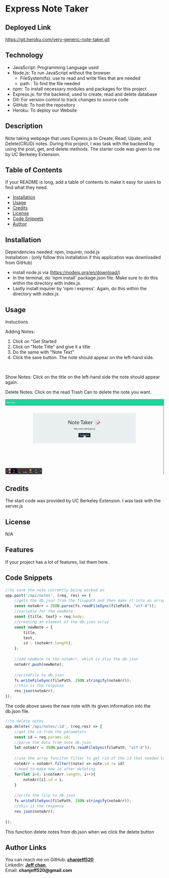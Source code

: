# __Express Note Taker__

## Deployed Link

https://git.heroku.com/very-generic-note-taker.git

## Technology

- JavaScript: Programming Language used
- Node.js: To run JavaScript without the browser
    * FileSystem(fs): use to read and write files that are needed
    * path : To find the file needed
- npm: To install necessary modules and packages for this project
- Express.js: for the backend, used to create, read and delete database
- Git: For version control to track changes to source code
- GitHub: To host the repository
- Heroku: To deploy our Website

## Description

Note taking webpage that uses Express.js to Create, Read, Upate, and Delete(CRUD) notes. During this project, I was task with the backend by using the post, get, and delete methods. The starter code was given to me by UC Berkeley Extension.

## Table of Contents

If your README is long, add a table of contents to make it easy for users to find what they need.

- [Installation](#installation)
- [Usage](#usage)
- [Credits](#credits)
- [License](#license)
- [Code Snippets](#code-snippets)
- [Author](#author-links)


## Installation

  Dependencies needed: npm, inquirer, node.js<br>
  Installation : (only follow this installation if this application was downloaded from GitHub)
   - install node.js via (https://nodejs.org/en/download/)
   - In the terminal, do 'npm install' package.json file. Make sure to do this within the directory with index.js.
   - Lastly install inquirer by 'npm i express'. Again, do this within the directory with index.js

## Usage

Instuctions <br>

Adding Notes:
1) Click on "Get Started
2) Click on "Note Title" and give it a title
3) Do the same with "Note Text"
4) Click the save button. The note should appear on the left-hand side.
<br>

Show Notes: Click on the title on the left-hand side the note should appear again.<br>

Delete Notes: Click on the read Trash Can to delete the note you want.<br>


![Gif of Note-Taker](./public/assets/Note-Taker.gif)


## Credits

The start code was provided by UC Berkeley Extension. I was task with the server.js

## License

N/A

## Features

If your project has a lot of features, list them here.

## Code Snippets

```js
//to save the note currently being worked on
app.post('/api/notes', (req, res) => {
    //gets the db.json from the filepath and then make it into an array/object
    const noteArr = JSON.parse(fs.readFileSync(filePath, "utf-8"));
    //variable for the newNote
    const {title, text} = req.body;
    //creating an element of the db.json array
    const newNote = {
        title,
        text,
        id : (noteArr.length),
    };

    //add newNote to the noteArr, which is also the db.json
    noteArr.push(newNote);

    //writeFile to db.json
    fs.writeFileSync(filePath, JSON.stringify(noteArr));
    //this is the response 
    res.json(noteArr);
});

```

The code above saves the new note with its given information into the db.json file.


```js
//to delete notes
app.delete('/api/notes/:id', (req,res) => {
    //get the id from the parameters
    const id = req.params.id;
    //parse the data from note db.json
    let noteArr = JSON.parse(fs.readFileSync(filePath, "utf-8"));

    //use the array funciton filter to get rid of the id that needed to be deleted
    noteArr = noteArr.filter((note) => note.id != id)
    //need to make new id after deleting
    for(let i=0; i<noteArr.length; i++){
        noteArr[i].id = i;
    }

    //write the file to db.json
    fs.writeFileSync(filePath, JSON.stringify(noteArr));
    //this is the response 
    res.json(noteArr);
    
});

```

This function delete notes from db.json when we click the delete button


## Author Links

  You can reach me on
  GitHub: [__chanjeff520__](https://github.com/chanjeff520) <br>
  LinkedIn: [__Jeff chan__](https://www.linkedin.com/in/jefflchan/),<br>
  Email:  __chanjeff520@gmail.com__